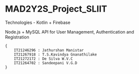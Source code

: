 # MAD2Y2S_Project_SLIIT 

Technologies - Kotlin + Firebase

Node.js + MySQL API for User Management, Authentication and Registration

```
{
    IT21246296 : Jathurshan Manistar
    IT21267918 : T.S.Kavindya Gnanathilake
    IT21272172 : De Silva W.V.C
    IT21264702 : Sandeepani V.G.D
}
```
